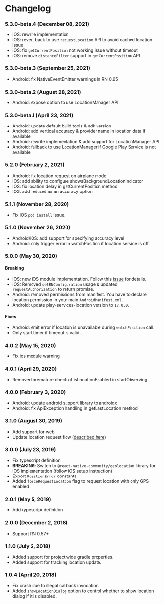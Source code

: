 # Changelog

### 5.3.0-beta.4 (December 08, 2021)
 - iOS: rewrite implementation
 - iOS: revert back to use `requestLocation` API to avoid cached location issue
 - iOS: fix `getCurrentPosition` not working issue without timeout
 - iOS: remove `distanceFilter` support in `getCurrentPosition` API

### 5.3.0-beta.3 (September 25, 2021)
 - Android: fix NativeEventEmitter warnings in RN 0.65

### 5.3.0-beta.2 (August 28, 2021)
 - Android: expose option to use LocationManager API

### 5.3.0-beta.1 (April 23, 2021)
 - Android: update default build tools & sdk version
 - Android: add vertical accuracy & provider name in location data if available
 - Android: rewrite implementation & add support for LocationManager API
 - Android: fallback to use LocationManager if Google Play Service is not available

### 5.2.0 (February 2, 2021)
 - Android: fix location request on airplane mode
 - iOS: add ability to configure showsBackgroundLocationIndicator
 - iOS: fix location delay in getCurrentPosition method
 - iOS: add `reduced` as an accuracy option

### 5.1.1 (November 28, 2020)
 - Fix iOS `pod install` issue.

### 5.1.0 (November 26, 2020)
 - Android/iOS: add support for specifying accuracy level
 - Android: only trigger error in watchPosition if location service is off

### 5.0.0 (May 30, 2020)
#### Breaking
 - iOS: new iOS module implementation. Follow this [issue](https://github.com/Agontuk/react-native-geolocation-service/issues/173) for details.
 - iOS: Removed `setRNConfiguration` usage & updated `requestAuthorization` to return promise.
 - Android: removed permissions from manifest. You have to declare location permission in your main `AndroidManifest.xml`.
 - Android: update play-services-location version to `17.0.0`.

#### Fixes
 - Android: emit error if location is unavailable during `watchPosition` call.
 - Only start timer if timeout is valid.

### 4.0.2 (May 15, 2020)
 - Fix ios module warning

### 4.0.1 (April 29, 2020)
 - Removed premature check of isLocationEnabled in startObserving

### 4.0.0 (February 3, 2020)
 - Android: update android support library to androidx
 - Android: fix ApiException handling in getLastLocation method

### 3.1.0 (August 30, 2019)
 - Add support for web
 - Update location request flow ([described here](https://github.com/Agontuk/react-native-geolocation-service/issues/108#issuecomment-524217651))

### 3.0.0 (July 23, 2019)
 - Fix typescript definition
 - __BREAKING__: Switch to `@react-native-community/geolocation` library for iOS implementation (follow iOS setup instruction)
 - Export `PositionError` constants
 - Added `forceRequestLocation` flag to request location with only GPS enabled

### 2.0.1 (May 5, 2019)
 - Add typescript definition

### 2.0.0 (December 2, 2018)
 - Support RN 0.57+

### 1.1.0 (July 2, 2018)
 - Added support for project wide gradle properties.
 - Added support for tracking location update.

### 1.0.4 (April 20, 2018)
 - Fix crash due to illegal callback invocation.
 - Added `showLocationDialog` option to control whether to show location dialog if it is disabled.
